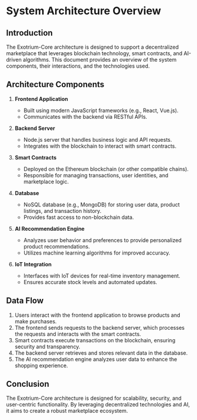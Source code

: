 # System Architecture Overview

## Introduction

The Exotrium-Core architecture is designed to support a decentralized marketplace that leverages blockchain technology, smart contracts, and AI-driven algorithms. This document provides an overview of the system components, their interactions, and the technologies used.

## Architecture Components

1. **Frontend Application**
   - Built using modern JavaScript frameworks (e.g., React, Vue.js).
   - Communicates with the backend via RESTful APIs.

2. **Backend Server**
   - Node.js server that handles business logic and API requests.
   - Integrates with the blockchain to interact with smart contracts.

3. **Smart Contracts**
   - Deployed on the Ethereum blockchain (or other compatible chains).
   - Responsible for managing transactions, user identities, and marketplace logic.

4. **Database**
   - NoSQL database (e.g., MongoDB) for storing user data, product listings, and transaction history.
   - Provides fast access to non-blockchain data.

5. **AI Recommendation Engine**
   - Analyzes user behavior and preferences to provide personalized product recommendations.
   - Utilizes machine learning algorithms for improved accuracy.

6. **IoT Integration**
   - Interfaces with IoT devices for real-time inventory management.
   - Ensures accurate stock levels and automated updates.

## Data Flow

1. Users interact with the frontend application to browse products and make purchases.
2. The frontend sends requests to the backend server, which processes the requests and interacts with the smart contracts.
3. Smart contracts execute transactions on the blockchain, ensuring security and transparency.
4. The backend server retrieves and stores relevant data in the database.
5. The AI recommendation engine analyzes user data to enhance the shopping experience.

## Conclusion

The Exotrium-Core architecture is designed for scalability, security, and user-centric functionality. By leveraging decentralized technologies and AI, it aims to create a robust marketplace ecosystem.

